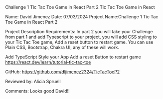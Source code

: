 Challenge 1 Tic Tac Toe Game in React Part 2
Tic Tac Toe Game in React

Name: David Jimenez
Date: 07/03/2024
Project Name:Challenge 1 Tic Tac Toe Game in React Part 2

Project Description Requirements:
In part 2 you will take your Challenge from part 1 and add Typescript to your project, you will add CSS styling to your Tic Tac Toe game, Add a reset button to restart game. You can use Plain CSS, Bootstrap, Chakra UI, any of these will work.

Add TypeScript
Style your App
Add a reset Button to restart game
https://react.dev/learn/tutorial-tic-tac-toe

GitHub: https://github.com/dljimenez2324/TicTacToeP2

Reviewed by: Alicia Spruell

Comments: Looks good David!! 
